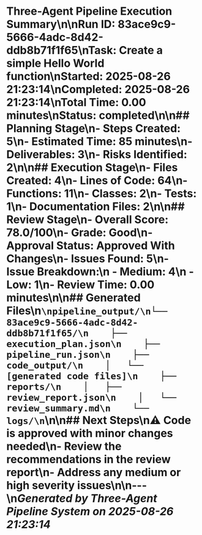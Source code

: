 # Three-Agent Pipeline Execution Summary\n\n**Run ID:** 83ace9c9-5666-4adc-8d42-ddb8b71f1f65\n**Task:** Create a simple Hello World function\n**Started:** 2025-08-26 21:23:14\n**Completed:** 2025-08-26 21:23:14\n**Total Time:** 0.00 minutes\n**Status:** completed\n\n## Planning Stage\n- **Steps Created:** 5\n- **Estimated Time:** 85 minutes\n- **Deliverables:** 3\n- **Risks Identified:** 2\n\n## Execution Stage\n- **Files Created:** 4\n- **Lines of Code:** 64\n- **Functions:** 11\n- **Classes:** 2\n- **Tests:** 1\n- **Documentation Files:** 2\n\n## Review Stage\n- **Overall Score:** 78.0/100\n- **Grade:** Good\n- **Approval Status:** Approved With Changes\n- **Issues Found:** 5\n- **Issue Breakdown:**\n  - Medium: 4\n  - Low: 1\n- **Review Time:** 0.00 minutes\n\n## Generated Files\n```\npipeline_output/\n└── 83ace9c9-5666-4adc-8d42-ddb8b71f1f65/\n    ├── execution_plan.json\n    ├── pipeline_run.json\n    ├── code_output/\n    │   └── [generated code files]\n    ├── reports/\n    │   ├── review_report.json\n    │   └── review_summary.md\n    └── logs/\n```\n\n## Next Steps\n⚠️  Code is approved with minor changes needed\n- Review the recommendations in the review report\n- Address any medium or high severity issues\n\n---\n*Generated by Three-Agent Pipeline System on 2025-08-26 21:23:14*